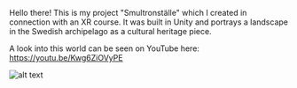 Hello there! This is my project "Smultronställe" which I created in connection with an XR course. It was built in Unity and portrays a landscape in the Swedish archipelago as a cultural heritage piece.

A look into this world can be seen on YouTube here: https://youtu.be/Kwg6ZiOVyPE

![alt text](https://github.com/sofiaharmen/smultronstalle/Presentation/smultronställe_intro.png?raw=true)
